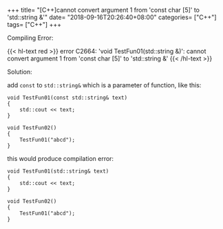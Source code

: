 +++
title= "[C++]cannot convert argument 1 from 'const char [5]' to 'std::string &'"
date= "2018-09-16T20:26:40+08:00"
categories= ["C++"]
tags= ["C++"]
+++

Compiling Error:

{{< hl-text red >}}
error C2664: 'void TestFun01(std::string &)': cannot convert argument 1 from 'const char [5]' to 'std::string &'
{{< /hl-text >}}

Solution:

add `const` to `std::string&` which is a parameter of function, like this:

    void TestFun01(const std::string& text)
    {
        std::cout << text;
    }
    
    void TestFun02()
    {
        TestFun01("abcd");
    }

this would produce compilation error:

    void TestFun01(std::string& text)
    {
        std::cout << text;
    }
    
    void TestFun02()
    {
        TestFun01("abcd");
    }